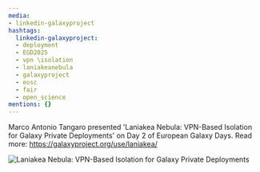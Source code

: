 ```yaml
---
media:
- linkedin-galaxyproject
hashtags:
  linkedin-galaxyproject:
  - deployment
  - EGD2025
  - vpn \isolation
  - laniakeanebula
  - galaxyproject
  - eosc
  - fair
  - open_science
mentions: {}
---
```


Marco Antonio Tangaro presented 'Laniakea Nebula: VPN-Based Isolation for Galaxy Private Deployments' on Day 2 of European Galaxy Days.
Read more: https://galaxyproject.org/use/laniakea/

![Laniakea Nebula: VPN-Based Isolation for Galaxy Private Deployments](https://github.com/user-attachments/assets/eb1cd0b9-ae70-4a62-a09d-def9c5fd9c59)

